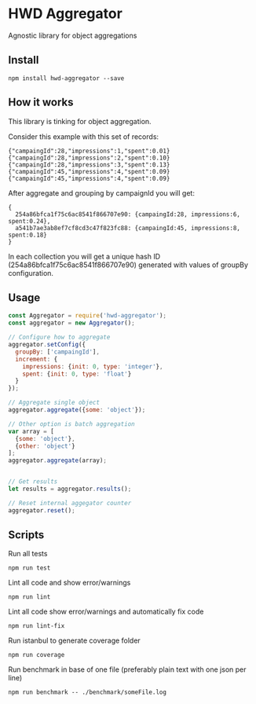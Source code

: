 # HWD Aggregator
Agnostic library for object aggregations

## Install
```
npm install hwd-aggregator --save
```

## How it works
This library is tinking for object aggregation.

Consider this example with this set of records:

```
{"campaingId":28,"impressions":1,"spent":0.01}
{"campaingId":28,"impressions":2,"spent":0.10}
{"campaingId":28,"impressions":3,"spent":0.13}
{"campaingId":45,"impressions":4,"spent":0.09}
{"campaingId":45,"impressions":4,"spent":0.09}
```

After aggregate and grouping by campaignId you will get:
```
{
  254a86bfca1f75c6ac8541f866707e90: {campaingId:28, impressions:6, spent:0.24},
  a541b7ae3ab8ef7cf8cd3c47f823fc88: {campaingId:45, impressions:8, spent:0.18}
}
```

In each collection you will get a unique hash ID (254a86bfca1f75c6ac8541f866707e90)
generated with values of groupBy configuration. 

## Usage
```javascript
const Aggregator = require('hwd-aggregator');
const aggregator = new Aggregator();

// Configure how to aggregate
aggregator.setConfig({
  groupBy: ['campaingId'],
  increment: {
    impressions: {init: 0, type: 'integer'},
    spent: {init: 0, type: 'float'}
  }
});

// Aggregate single object
aggregator.aggregate({some: 'object'});

// Other option is batch aggregation
var array = [
  {some: 'object'}, 
  {other: 'object'}
];
aggregator.aggregate(array);


// Get results
let results = aggregator.results();

// Reset internal aggegator counter
aggregator.reset();

```

## Scripts
Run all tests
```
npm run test
```

Lint all code and show error/warnings
```
npm run lint
```

Lint all code show error/warnings and automatically fix code
```
npm run lint-fix
```

Run istanbul to generate coverage folder 
```
npm run coverage
```

Run benchmark in base of one file (preferably plain text with one json per line)
```
npm run benchmark -- ./benchmark/someFile.log
```
